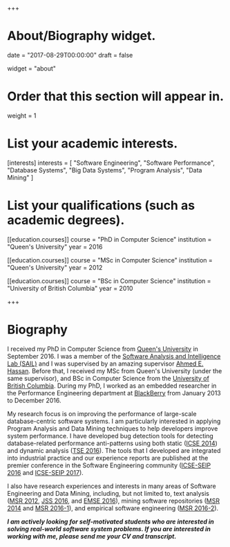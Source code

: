 +++
# About/Biography widget.

date = "2017-08-29T00:00:00"
draft = false

widget = "about"

# Order that this section will appear in.
weight = 1

# List your academic interests.
[interests]
  interests = [
    "Software Engineering",
    "Software Performance",
    "Database Systems",
    "Big Data Systems",
    "Program Analysis",
    "Data Mining"
  ]

# List your qualifications (such as academic degrees).
[[education.courses]]
  course = "PhD in Computer Science"
  institution = "Queen's University"
  year = 2016

[[education.courses]]
  course = "MSc in Computer Science"
  institution = "Queen's University"
  year = 2012

[[education.courses]]
  course = "BSc in Computer Science"
  institution = "University of British Columbia"
  year = 2010
 
+++

# Biography

I received my PhD in Computer Science from <a href="http://www.queensu.ca">Queen's University</a> in September 2016. I was a member of the <a href="http://sail.cs.queensu.ca/">Software Analysis and Intelligence Lab (SAIL)</a> and I was supervised by an amazing supervisor <a href="http://research.cs.queensu.ca/~ahmed/home/">Ahmed E. Hassan</a>. Before that, I received my MSc from Queen's University (under the same supervisor), and BSc in Computer Science from the <a href="http://www.ubc.ca">University of British Columbia</a>. During my PhD, I worked as an embedded researcher in the Performance Engineering department at <a href="http://ca.blackberry.com/">BlackBerry</a> from January 2013 to December 2016.

My research focus is on improving the performance of large-scale database-centric software systems. I am particularly interested in applying Program Analysis and Data Mining techniques to help developers improve system performance. I have developed bug detection tools for detecting database-related performance anti-patterns using both static (<a href="papers/peter_icse2014.pdf">ICSE 2014</a>) and dynamic analysis (<a href="papers/peter_tse2016.pdf">TSE 2016</a>). The tools that I developed are integrated into industrial practice and our experience reports are published at the premier conference in the Software Engineering community (<a href="papers/peter_icse_seip2016.pdf">ICSE-SEIP 2016</a> and <a href="">ICSE-SEIP 2017</a>).

I also have research experiences and interests in many areas of Software Engineering and Data Mining, including, but not limited to, text analysis (<a href="papers/peter_msr2012.pdf">MSR 2012</a>, <a href="papers/peter_jss2016.pdf">JSS 2016</a>, and <a href="papers/peter_emse_survey2015.pdf">EMSE 2016</a>), mining software repositories (<a href="papers/peter_msr2014.pdf">MSR 2014</a> and <a href="papers/tarek_apm_msr2016.pdf">MSR 2016-1</a>), and empirical software engineering (<a href="papers/peter_orm_msr2016.pdf">MSR 2016-2</a>).


<i><b> I am actively looking for self-motivated students who are interested in solving real-world software system problems. If you are interested in working with me, please send me your CV and transcript.</i></b>


